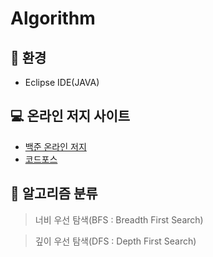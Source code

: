# Algorithm
:mag_right: 환경
---------------------------------------
- Eclipse IDE(JAVA)

:computer: 온라인 저지 사이트
---------------------------------------
- [백준 온라인 저지](https://www.acmicpc.net/)
- [코드포스](https://codeforces.com/)

:book: 알고리즘 분류
---------------------------------------
> 너비 우선 탐색(BFS : Breadth First Search)

> 깊이 우선 탐색(DFS : Depth First Search)
